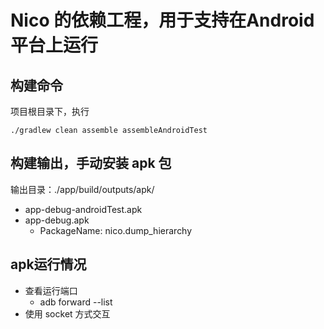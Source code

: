 # Nico 的依赖工程，用于支持在Android平台上运行

## 构建命令
项目根目录下，执行
```shell
./gradlew clean assemble assembleAndroidTest
```

## 构建输出，手动安装 apk 包
输出目录：./app/build/outputs/apk/
- app-debug-androidTest.apk
- app-debug.apk
  - PackageName: nico.dump_hierarchy

## apk运行情况
- 查看运行端口
  - adb forward --list
- 使用 socket 方式交互
